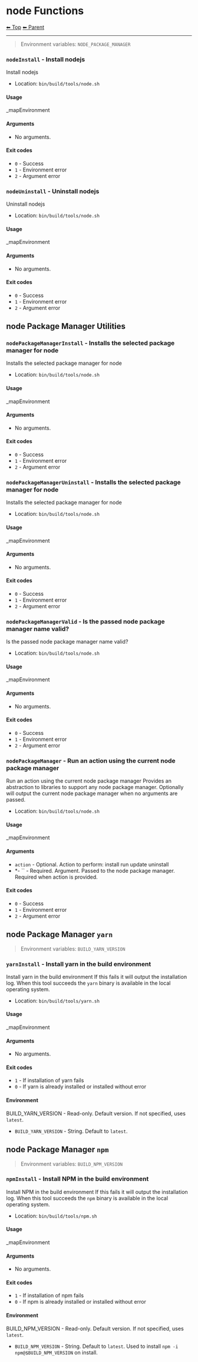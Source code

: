 # node Functions

<!-- TEMPLATE header 2 -->
[⬅ Top](index.md) [⬅ Parent ](../index.md)
<hr />

> Environment variables: `NODE_PACKAGE_MANAGER`

### `nodeInstall` - Install nodejs

Install nodejs

- Location: `bin/build/tools/node.sh`

#### Usage

_mapEnvironment

#### Arguments

- No arguments.

#### Exit codes

- `0` - Success
- `1` - Environment error
- `2` - Argument error
### `nodeUninstall` - Uninstall nodejs

Uninstall nodejs

- Location: `bin/build/tools/node.sh`

#### Usage

_mapEnvironment

#### Arguments

- No arguments.

#### Exit codes

- `0` - Success
- `1` - Environment error
- `2` - Argument error

## node Package Manager Utilities

### `nodePackageManagerInstall` - Installs the selected package manager for node

Installs the selected package manager for node

- Location: `bin/build/tools/node.sh`

#### Usage

_mapEnvironment

#### Arguments

- No arguments.

#### Exit codes

- `0` - Success
- `1` - Environment error
- `2` - Argument error
### `nodePackageManagerUninstall` - Installs the selected package manager for node

Installs the selected package manager for node

- Location: `bin/build/tools/node.sh`

#### Usage

_mapEnvironment

#### Arguments

- No arguments.

#### Exit codes

- `0` - Success
- `1` - Environment error
- `2` - Argument error
### `nodePackageManagerValid` - Is the passed node package manager name valid?

Is the passed node package manager name valid?

- Location: `bin/build/tools/node.sh`

#### Usage

_mapEnvironment

#### Arguments

- No arguments.

#### Exit codes

- `0` - Success
- `1` - Environment error
- `2` - Argument error
### `nodePackageManager` - Run an action using the current node package manager

Run an action using the current node package manager
Provides an abstraction to libraries to support any node package manager.
Optionally will output the current node package manager when no arguments are passed.

- Location: `bin/build/tools/node.sh`

#### Usage

_mapEnvironment

#### Arguments

- `action` - Optional. Action to perform: install run update uninstall
- *- `` - Required. Argument. Passed to the node package manager. Required when action is provided.

#### Exit codes

- `0` - Success
- `1` - Environment error
- `2` - Argument error

## node Package Manager `yarn`

> Environment variables: `BUILD_YARN_VERSION`

### `yarnInstall` - Install yarn in the build environment

Install yarn in the build environment
If this fails it will output the installation log.
When this tool succeeds the `yarn` binary is available in the local operating system.

- Location: `bin/build/tools/yarn.sh`

#### Usage

_mapEnvironment

#### Arguments

- No arguments.

#### Exit codes

- `1` - If installation of yarn fails
- `0` - If yarn is already installed or installed without error

#### Environment

BUILD_YARN_VERSION - Read-only. Default version. If not specified, uses `latest`.
- `BUILD_YARN_VERSION` - String. Default to `latest`.

## node Package Manager `npm`

> Environment variables: `BUILD_NPM_VERSION`

### `npmInstall` - Install NPM in the build environment

Install NPM in the build environment
If this fails it will output the installation log.
When this tool succeeds the `npm` binary is available in the local operating system.

- Location: `bin/build/tools/npm.sh`

#### Usage

_mapEnvironment

#### Arguments

- No arguments.

#### Exit codes

- `1` - If installation of npm fails
- `0` - If npm is already installed or installed without error

#### Environment

BUILD_NPM_VERSION - Read-only. Default version. If not specified, uses `latest`.
- `BUILD_NPM_VERSION` - String. Default to `latest`. Used to install `npm -i npm@$BUILD_NPM_VERSION` on install.
